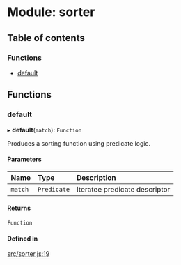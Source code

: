 # Module: sorter

## Table of contents

### Functions

- [default](sorter.md#default)

## Functions

### default

▸ **default**(`match`): `Function`

Produces a sorting function using predicate logic.

#### Parameters

| Name | Type | Description |
| :------ | :------ | :------ |
| `match` | `Predicate` | Iteratee predicate descriptor |

#### Returns

`Function`

#### Defined in

[src/sorter.js:19](https://github.com/Twipped/js-utils/blob/f2eceb5/src/sorter.js#L19)
